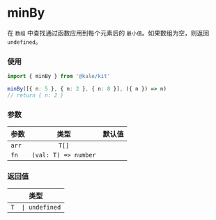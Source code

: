 # minBy

在 `数组` 中查找通过函数应用到每个元素后的 `最小值`。如果数组为空，则返回 `undefined`。

### 使用

```ts
import { minBy } from '@kale/kit'

minBy([{ n: 5 }, { n: 2 }, { n: 8 }], ({ n }) => n)
// return { n: 2 }
```

### 参数

| 参数  |         类型         | 默认值 |
| ----- | :------------------: | -----: |
| `arr` |        `T[]`         |        |
| `fn`  | `(val: T) => number` |        |

### 返回值

|       类型        |
| :---------------: |
| `T  \| undefined` |
